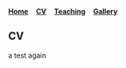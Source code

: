 <!--
layout: page
title: "CV"
permalink: /CV/
-->
[**Home**](https://dyan233.github.io)&nbsp;&nbsp;&nbsp;
[**CV**](https://dyan233.github.io/CV)&nbsp;&nbsp;&nbsp;
[**Teaching**](https://dyan233.github.io/teaching)&nbsp;&nbsp;&nbsp;
[**Gallery**](https://dyan233.github.io/gallery)&nbsp;&nbsp;&nbsp;

## CV 

a test again


